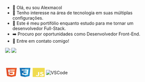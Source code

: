 -  🪪 Olá, eu sou Alexmacol
-  🎯 Tenho interesse na área de tecnologia em suas múltiplas configurações.
-  🌱 Este é meu portifólio enquanto estudo para me tornar um desenvolvedor Full-Stack.
-  ➡️ Procuro por oportunidades como Desenvolvedor Front-End.
-  📨 Entre em contato comigo!
  
<a href = "mailto:alexmacol@gmail.com"><img src="https://img.shields.io/badge/-Gmail-%23333?style=for-the-badge&logo=gmail&logoColor=white" target="_blank"></a>
<a href = "https://www.linkedin.com/in/alexandre-m-de-oliveira"><img src="https://img.shields.io/badge/-Linkedin-%23333?style=for-the-badge&logo=linkedin&logoColor=blue" target="_blank"></a> 

##  <div>
  
 <div style="display: inline_block"><br>  
  <img align="center" alt="HTML" height="30" width="40" src="https://raw.githubusercontent.com/devicons/devicon/master/icons/html5/html5-original.svg">
  <img align="center" alt="CSS" height="30" width="40" src="https://raw.githubusercontent.com/devicons/devicon/master/icons/css3/css3-original.svg">
  <img align="center" alt="Js" height="30" width="40" src="https://raw.githubusercontent.com/devicons/devicon/master/icons/javascript/javascript-plain.svg">
  <img align="center" alt="VSCode" height="30" width="40" src="https://cdn.jsdelivr.net/gh/devicons/devicon/icons/vscode/vscode-original.svg">
 </div>
</div>               

<!---
Alexmacol/Alexmacol is a ✨ special ✨ repository because its `README.md` (this file) appears on your GitHub profile.
You can click the Preview link to take a look at your changes.
--->
